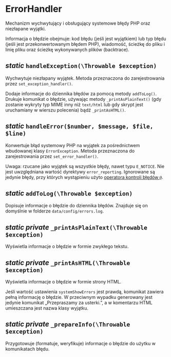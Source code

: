 ErrorHandler
===

Mechanizm wychwytujący i obsługujący systemowe błędy PHP oraz niezłapane wyjątki.

Informacja o błędzie obejmuje: kod błędu (jeśli jest wyjątkiem) lub typ błędu (jeśli jest przekonwertowanym błędem PHP), wiadomość, ścieżkę do pliku i linię pliku oraz ścieżkę wykonywanych plików (backtrace).

## *static* `handleException(\Throwable $exception)`

Wychwytuje niezłapany wyjątek. Metoda przeznaczona do zarejestrowania przez `set_exception_handler()`.

Dodaje informacje do dziennika błędów za pomocą metody `addToLog()`. Drukuje komunikat o błędzie, używając metody `_printAsPlainText()` (gdy zostanie wykryty typ MIME inny niż `text/html` lub gdy skrypt jest uruchamiany w wierszu polecenia) bądź `_printAsHTML()`.

## *static* `handleError($number, $message, $file, $line)`

Konwertuje błąd systemowy PHP na wyjątek za pośrednictwem wbudowanej klasy `ErrorException`. Metoda przeznaczona do zarejestrowania przez `set_error_handler()`.

Uwaga: rzucane jako wyjątek są wszystkie błędy, nawet typu `E_NOTICE`. Nie jest uwzględniana wartość dyrektywy `error_reporting`. Ignorowane są jedynie błędy, przy których wystąpieniu użyto [operatora kontroli błędów `@`](http://php.net/manual/en/language.operators.errorcontrol.php).

## *static* `addToLog(\Throwable $exception)`

Dopisuje informacje o błędzie do dziennika błędów. Znajduje się on domyślnie w folderze `data/config/errors.log`.

## *static private* `_printAsPlainText(\Throwable $exception)`

Wyświetla informacje o błędzie w formie zwykłego tekstu.

## *static private* `_printAsHTML(\Throwable $exception)`

Wyświetla informacje o błędzie w formie strony HTML.

Jeśli wartość ustawienia `systemShowErrors` jest prawdą, komunikat zawiera pełną informację o błędzie. W przeciwnym wypadku generowany jest jedynie komunikat „Przepraszamy za usterki.”, a w komentarzu HTML umieszczana jest nazwa klasy wyjątku.

## *static private* `_prepareInfo(\Throwable $exception)`

Przygotowuje (formatuje, weryfikuje) informacje o błędzie do użytku w komunikatach błędu.